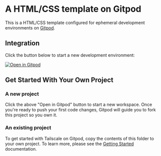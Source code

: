 # A HTML/CSS template on Gitpod

This is a HTML/CSS template configured for ephemeral development environments on [Gitpod](https://www.gitpod.io/).

## Integration

Click the button below to start a new development environment:

[![Open in Gitpod](https://gitpod.io/button/open-in-gitpod.svg)](https://gitpod.io/#https://github.com/gitpod-io/template-html)

## Get Started With Your Own Project

### A new project

Click the above "Open in Gitpod" button to start a new workspace. Once you're ready to push your first code changes, Gitpod will guide you to fork this project so you own it.

### An existing project

To get started with Tailscale on Gitpod, copy the contents of this folder to your own project. To learn more, please see the [Getting Started](https://www.gitpod.io/docs/getting-started) documentation.
